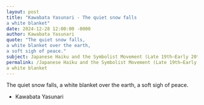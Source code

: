 ```yaml
---
layout: post
title: "Kawabata Yasunari - The quiet snow falls
a white blanket"
date: 2024-12-28 12:00:00 -0000
author: Kawabata Yasunari
quote: "The quiet snow falls,
a white blanket over the earth,
a soft sigh of peace."
subject: Japanese Haiku and the Symbolist Movement (Late 19th–Early 20th century)
permalink: /Japanese Haiku and the Symbolist Movement (Late 19th–Early 20th century)/Kawabata Yasunari/Kawabata Yasunari - The quiet snow falls
a white blanket
---
```


The quiet snow falls,
a white blanket over the earth,
a soft sigh of peace.

- Kawabata Yasunari
